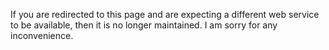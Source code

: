<html><body><p>
	If you are redirected to this page and are expecting a different web service to be available, then it is no longer maintained. I am sorry for any inconvenience.
</p>
</body></html>
